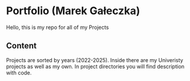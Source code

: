 # Portfolio (Marek Gałeczka)
Hello, this is my repo for all of my Projects
## Content
Projects are sorted by years (2022-2025). Inside there are my Univeristy projects as well as my own. In project directories you will find description with code.